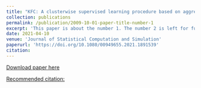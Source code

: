```yaml
---
title: "KFC: A clusterwise supervised learning procedure based on aggregation of distances"
collection: publications
permalink: /publication/2009-10-01-paper-title-number-1
excerpt: 'This paper is about the number 1. The number 2 is left for future work.'
date: 2021-04-10
venue: 'Journal of Statistical Computation and Simulation'
paperurl: 'https://doi.org/10.1080/00949655.2021.1891539'
citation: 
---
```



[Download paper here](https://www.tandfonline.com/eprint/YKGS8GTKDBKYFXEGFWSB/full?target=10.1080/00949655.2021.1891539)

[Recommended citation:](https://www.tandfonline.com/action/showCitFormats?doi=10.1080%2F00949655.2021.1891539&area=0000000000000001)

